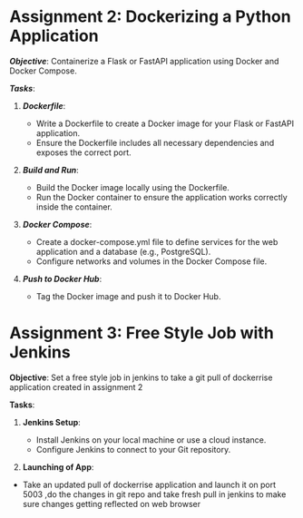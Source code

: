 ﻿# Assignment 2: Dockerizing a Python Application

***Objective***: Containerize a Flask or FastAPI application using Docker and Docker Compose.

***Tasks***:
1. ***Dockerfile***:
   - Write a Dockerfile to create a Docker image for your Flask or FastAPI application.
   - Ensure the Dockerfile includes all necessary dependencies and exposes the correct port.

2. ***Build and Run***:
   - Build the Docker image locally using the Dockerfile.
   - Run the Docker container to ensure the application works correctly inside the container.

3. ***Docker Compose***:
   - Create a docker-compose.yml file to define services for the web application and a database (e.g., PostgreSQL).
   - Configure networks and volumes in the Docker Compose file.


4. ***Push to Docker Hub***:
   - Tag the Docker image and push it to Docker Hub.
  
# Assignment 3: Free Style Job  with Jenkins

**Objective**: Set a free style job in jenkins to take a git pull of dockerrise application created in assignment 2

**Tasks**:
1. **Jenkins Setup**:
   - Install Jenkins on your local machine or use a cloud instance.
   - Configure Jenkins to connect to your Git repository.

 2. **Launching of App**:
   - Take an updated pull of dockerrise application and launch it on port 5003 ,do the changes in git repo and take fresh pull in jenkins to make sure changes getting reflected on web browser
